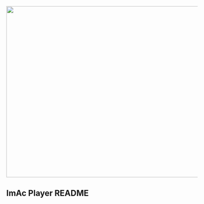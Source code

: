 <p align="center">
    <img height="450px" width="800px" src="./portal/img/player_screenshot.png" />
</p>

## ImAc Player README
